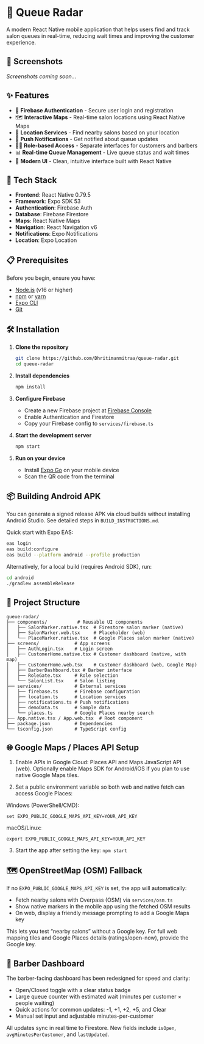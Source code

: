 # 🎯 Queue Radar

A modern React Native mobile application that helps users find and track salon queues in real-time, reducing wait times and improving the customer experience.

## 📱 Screenshots

*Screenshots coming soon...*

## ✨ Features

- 🔐 **Firebase Authentication** - Secure user login and registration
- 🗺️ **Interactive Maps** - Real-time salon locations using React Native Maps
- 📍 **Location Services** - Find nearby salons based on your location
- 🔔 **Push Notifications** - Get notified about queue updates
- 👨‍💼 **Role-based Access** - Separate interfaces for customers and barbers
- 📊 **Real-time Queue Management** - Live queue status and wait times
- 🎨 **Modern UI** - Clean, intuitive interface built with React Native

## 🚀 Tech Stack

- **Frontend**: React Native 0.79.5
- **Framework**: Expo SDK 53
- **Authentication**: Firebase Auth
- **Database**: Firebase Firestore
- **Maps**: React Native Maps
- **Navigation**: React Navigation v6
- **Notifications**: Expo Notifications
- **Location**: Expo Location

## 📋 Prerequisites

Before you begin, ensure you have:

- [Node.js](https://nodejs.org/) (v16 or higher)
- [npm](https://www.npmjs.com/) or [yarn](https://yarnpkg.com/)
- [Expo CLI](https://docs.expo.dev/get-started/installation/)
- [Git](https://git-scm.com/)

## 🛠️ Installation

1. **Clone the repository**
   ```bash
   git clone https://github.com/Dhritimanmitraa/queue-radar.git
   cd queue-radar
   ```

2. **Install dependencies**
   ```bash
   npm install
   ```

3. **Configure Firebase**
   - Create a new Firebase project at [Firebase Console](https://console.firebase.google.com/)
   - Enable Authentication and Firestore
   - Copy your Firebase config to `services/firebase.ts`

4. **Start the development server**
   ```bash
   npm start
   ```

5. **Run on your device**
   - Install [Expo Go](https://expo.dev/client) on your mobile device
   - Scan the QR code from the terminal

## 📦 Building Android APK

You can generate a signed release APK via cloud builds without installing Android Studio. See detailed steps in `BUILD_INSTRUCTIONS.md`.

Quick start with Expo EAS:

```bash
eas login
eas build:configure
eas build --platform android --profile production
```

Alternatively, for a local build (requires Android SDK), run:

```bash
cd android
./gradlew assembleRelease
```

## 📁 Project Structure

```
queue-radar/
├── components/           # Reusable UI components
│   ├── SalonMarker.native.tsx  # Firestore salon marker (native)
│   ├── SalonMarker.web.tsx     # Placeholder (web)
│   └── PlaceMarker.native.tsx  # Google Places salon marker (native)
├── screens/             # App screens
│   ├── AuthLogin.tsx    # Login screen
│   ├── CustomerHome.native.tsx # Customer dashboard (native, with map)
│   ├── CustomerHome.web.tsx    # Customer dashboard (web, Google Map)
│   ├── BarberDashboard.tsx # Barber interface
│   ├── RoleGate.tsx     # Role selection
│   └── SalonList.tsx    # Salon listing
├── services/            # External services
│   ├── firebase.ts      # Firebase configuration
│   ├── location.ts      # Location services
│   ├── notifications.ts # Push notifications
│   ├── demoData.ts      # Sample data
│   └── places.ts        # Google Places nearby search
├── App.native.tsx / App.web.tsx  # Root component
├── package.json         # Dependencies
└── tsconfig.json        # TypeScript config
``` 

## 🌐 Google Maps / Places API Setup

1) Enable APIs in Google Cloud: Places API and Maps JavaScript API (web). Optionally enable Maps SDK for Android/iOS if you plan to use native Google Maps tiles.

2) Set a public environment variable so both web and native fetch can access Google Places:

Windows (PowerShell/CMD):
```
set EXPO_PUBLIC_GOOGLE_MAPS_API_KEY=YOUR_API_KEY
```

macOS/Linux:
```
export EXPO_PUBLIC_GOOGLE_MAPS_API_KEY=YOUR_API_KEY
```

3) Start the app after setting the key: `npm start`

## 🗺️ OpenStreetMap (OSM) Fallback

If no `EXPO_PUBLIC_GOOGLE_MAPS_API_KEY` is set, the app will automatically:
- Fetch nearby salons with Overpass (OSM) via `services/osm.ts`
- Show native markers in the mobile app using the fetched OSM results
- On web, display a friendly message prompting to add a Google Maps key

This lets you test “nearby salons” without a Google key. For full web mapping tiles and Google Places details (ratings/open-now), provide the Google key.

## 💈 Barber Dashboard

The barber-facing dashboard has been redesigned for speed and clarity:
- Open/Closed toggle with a clear status badge
- Large queue counter with estimated wait (minutes per customer × people waiting)
- Quick actions for common updates: -1, +1, +2, +5, and Clear
- Manual set input and adjustable minutes-per-customer

All updates sync in real time to Firestore. New fields include `isOpen`, `avgMinutesPerCustomer`, and `lastUpdated`.